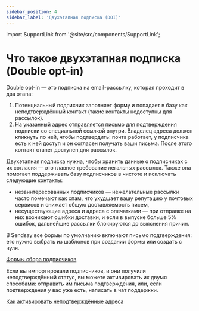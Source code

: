 ```yaml
---
sidebar_position: 4
sidebar_label: 'Двухэтапная подписка (DOI)'
---
```


import SupportLink from '@site/src/components/SupportLink';

# Что такое двухэтапная подписка (Double opt-in)

Double opt-in — это подписка на email-рассылку, которая проходит в два этапа:

1. Потенциальный подписчик заполняет форму и попадает в базу как неподтверждённый контакт (такие контакты недоступны для рассылок).
2. На указанный адрес отправляется письмо для подтверждения подписки со специальной ссылкой внутри. Владелец адреса должен кликнуть по ней, чтобы подтвердить: почта работает, у подписчика есть к ней доступ и он согласен получать ваши письма. После этого контакт станет доступен для рассылок.

Двухэтапная подписка нужна, чтобы хранить данные о подписчиках с их согласия — это главное требование легальных рассылок. Также она помогает поддерживать базу подписчиков в чистоте и исключать следующие контакты:

- незаинтересованных подписчиков — нежелательные рассылки часто помечают как спам, что ухудшает вашу репутацию у почтовых сервисов и снижает общую доставляемость писем,
- несуществующие адреса и адреса с опечатками — при отправке на них возникают ошибки доставки, и если в выпуске больше 5% ошибок, дальнейшие рассылки блокируются до выяснения причин.

В Sendsay все формы по умолчанию включают письмо подтверждения: его нужно выбрать из шаблонов при создании формы или создать с нуля.

[Формы сбора подписчиков](https://docs.sendsay.ru/forms/signup-forms)

Если вы импортировали подписчиков, и они получили неподтверждённый статус, вы можете активировать их двумя способами: отправить им письма подтверждения, или, если подтверждения у вас уже есть, <SupportLink>написать в чат поддержки</SupportLink>.

[Как активировать неподтверждённые адреса](https://docs.sendsay.ru/subscribers/contacts/how-to-activate-inactive-contacts)
